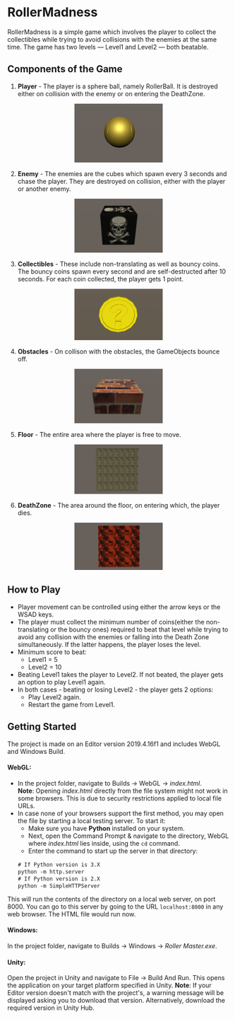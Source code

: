 # RollerMadness

RollerMadness is a simple game which involves the player to collect the collectibles while trying to avoid collisions with the enemies at the same time. The game has two levels — Level1 and Level2 — both beatable.

## Components of the Game

1. __Player__ - The player is a sphere ball, namely RollerBall. It is destroyed either on collision with the enemy or on entering the DeathZone.<br>
<p align="center"><img src="https://github.com/pranshi112/RollerMadness/blob/main/images/rollerball.png" alt="rollerball" width="200"/></p>

2. __Enemy__ - The enemies are the cubes which spawn every 3 seconds and chase the player. They are destroyed on collision, either with the player or another enemy. <br>
<p align="center"><img src="https://github.com/pranshi112/RollerMadness/blob/main/images/enemy.png" alt="enemy" width="200"/></p>

3. __Collectibles__ - These include non-translating as well as bouncy coins. The bouncy coins spawn every second and are self-destructed after 10 seconds. For each coin collected, the player gets 1 point. <br>
<p align="center"><img src="https://github.com/pranshi112/RollerMadness/blob/main/images/coin.png" alt="coin" width="200"/></p>

4. __Obstacles__ - On collison with the obstacles, the GameObjects bounce off. <br>
<p align="center"><img src="https://github.com/pranshi112/RollerMadness/blob/main/images/bumper.png" alt="bumper" width="200"/></p>

5. __Floor__ - The entire area where the player is free to move. <br>
<p align="center"><img src="https://github.com/pranshi112/RollerMadness/blob/main/images/floor.png" alt="floor" width="200"/></p>

6. __DeathZone__ - The area around the floor, on entering which, the player dies. <br>
<p align="center"><img src="https://github.com/pranshi112/RollerMadness/blob/main/images/deathzone.png" alt="deathzone" width="200"/></p>

## How to Play

- Player movement can be controlled using either the arrow keys or the WSAD keys.
- The player must collect the minimum number of coins(either the non-translating or the bouncy ones) required to beat that level while trying to avoid any collision with the enemies or falling into the Death Zone simultaneously. If the latter happens, the player loses the level.
- Minimum score to beat:
  - Level1 = 5
  - Level2 = 10
- Beating Level1 takes the player to Level2. If not beated, the player gets an option to play Level1 again.
- In both cases - beating or losing Level2 - the player gets 2 options:
  - Play Level2 again.
  - Restart the game from Level1.

## Getting Started

The project is made on an Editor version 2019.4.16f1 and includes WebGL and Windows Build.

#### WebGL:
  
- In the project folder, navigate to Builds &#8594; WebGL &#8594; _index.html_. <br>
__Note__: Opening _index.html_ directly from the file system might not work in some browsers. This is due to security restrictions applied to local file URLs.
- In case none of your browsers support the first method, you may open the file by starting a local testing server. To start it:
  - Make sure you have __Python__ installed on your system.
  - Next, open the Command Prompt & navigate to the directory, WebGL where _index.html_ lies inside, using the `cd` command. 
  - Enter the command to start up the server in that directory:
  ```
  # If Python version is 3.X
  python -m http.server
  # If Python version is 2.X
  python -m SimpleHTTPServer
  ```
This will run the contents of the directory on a local web server, on port 8000. You can go to this server by going to the URL `localhost:8000` in any web browser. The HTML file would run now.

#### Windows:

In the project folder, navigate to Builds &#8594; Windows &#8594; _Roller Master.exe_.

#### Unity:

Open the project in Unity and navigate to File &#8594; Build And Run. This opens the application on your target platform specified in Unity.
__Note__: If your Editor version doesn't match with the project's, a warning message will be displayed asking you to download that version. Alternatively, download the required version in Unity Hub.

